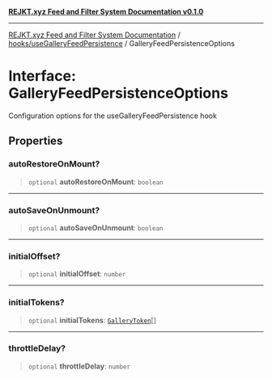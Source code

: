 [**REJKT.xyz Feed and Filter System Documentation v0.1.0**](../../../README.md)

***

[REJKT.xyz Feed and Filter System Documentation](../../../modules.md) / [hooks/useGalleryFeedPersistence](../README.md) / GalleryFeedPersistenceOptions

# Interface: GalleryFeedPersistenceOptions

Configuration options for the useGalleryFeedPersistence hook

## Properties

### autoRestoreOnMount?

> `optional` **autoRestoreOnMount**: `boolean`

***

### autoSaveOnUnmount?

> `optional` **autoSaveOnUnmount**: `boolean`

***

### initialOffset?

> `optional` **initialOffset**: `number`

***

### initialTokens?

> `optional` **initialTokens**: [`GalleryToken`](../../../lib/galleryFeed/interfaces/GalleryToken.md)[]

***

### throttleDelay?

> `optional` **throttleDelay**: `number`
